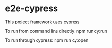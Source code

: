 # e2e-cypress

This project framework uses cypress

To run from command line directly:
npm run cy:run

To run through cypress:
npm run cy:open
